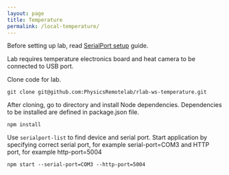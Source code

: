 ```yaml
---
layout: page
title: Temperature
permalink: /local-temperature/
---
```


Before setting up lab, read [SerialPort setup](/documentation/local-serialport/) guide. 

Lab requires temperature electronics board and heat camera to be connected to USB port.

Clone code for lab.
```
git clone git@github.com:PhysicsRemotelab/rlab-ws-temperature.git
```

After cloning, go to directory and install Node dependencies. Dependencies to be installed are defined in package.json file.
```
npm install
```

Use `serialport-list` to find device and serial port.  Start application by specifying correct serial port, for example serial-port=COM3 and HTTP port, for example http-port=5004
```
npm start --serial-port=COM3 --http-port=5004
```
